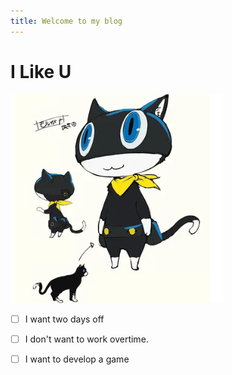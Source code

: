 ```yaml
---
title: Welcome to my blog    
---
```


# I Like U      
![banner](./assets/banner.png)

- [ ] I want two days off
- [ ] I don't want to work overtime.
- [ ] I want to develop a game

